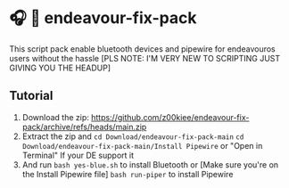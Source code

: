 # 🎧 🎤 endeavour-fix-pack
This script pack enable bluetooth devices and pipewire for endeavouros users without the hassle [PLS NOTE: I'M VERY NEW TO SCRIPTING JUST GIVING YOU THE HEADUP]

## Tutorial
1. Download the zip:
https://github.com/z00kiee/endeavour-fix-pack/archive/refs/heads/main.zip
2. Extract the zip and ```cd Download/endeavour-fix-pack-main``` ```cd Download/endeavour-fix-pack-main/Install Pipewire``` or "Open in Terminal" If your DE support it
3. And run ```bash yes-blue.sh``` to install Bluetooth or [Make sure you're on the Install Pipewire file] ```bash run-piper``` to install Pipewire
